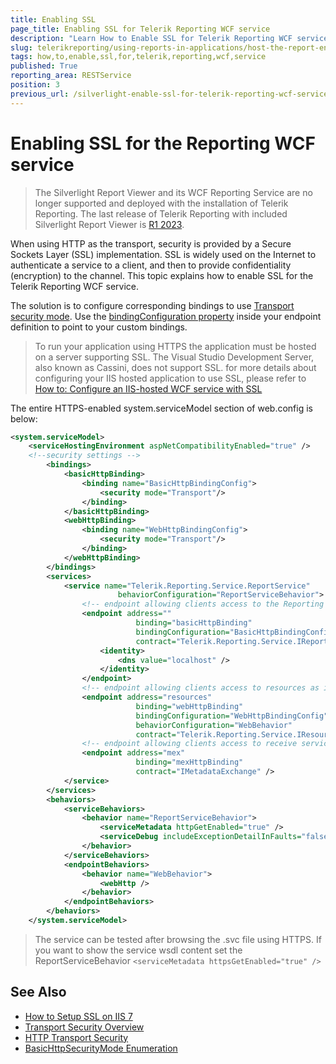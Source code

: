 ```yaml
---
title: Enabling SSL
page_title: Enabling SSL for Telerik Reporting WCF service
description: "Learn How to Enable SSL for Telerik Reporting WCF service."
slug: telerikreporting/using-reports-in-applications/host-the-report-engine-remotely/telerik-reporting-wcf-service/how-to-enable-ssl-for-telerik-reporting-wcf-service
tags: how,to,enable,ssl,for,telerik,reporting,wcf,service
published: True
reporting_area: RESTService
position: 3
previous_url: /silverlight-enable-ssl-for-telerik-reporting-wcf-service
---
```


# Enabling SSL for the Reporting WCF service

> The Silverlight Report Viewer and its WCF Reporting Service are no longer supported and deployed with the installation of Telerik Reporting. The last release of Telerik Reporting with included Silverlight Report Viewer is [R1 2023](https://www.telerik.com/support/whats-new/reporting/release-history/progress-telerik-reporting-r1-2023-17-0-23-118).

When using HTTP as the transport, security is provided by a Secure Sockets Layer (SSL) implementation. SSL is widely used on the Internet to authenticate a service to a client, and then to provide confidentiality (encryption) to the channel. This topic explains how to enable SSL for the Telerik Reporting WCF service.

The solution is to configure corresponding bindings to use [Transport security mode](https://learn.microsoft.com/en-us/dotnet/framework/wcf/feature-details/transport-security-overview). Use the [bindingConfiguration property](https://learn.microsoft.com/en-us/dotnet/api/system.servicemodel.configuration.serviceendpointelement.bindingconfiguration?view=netframework-4.8.1#System_ServiceModel_Configuration_ServiceEndpointElement_BindingConfiguration) inside your endpoint definition to point to your custom bindings. 

> To run your application using HTTPS the application must be hosted on a server supporting SSL. The Visual Studio Development Server, also known as Cassini, does not support SSL. for more details about configuring your IIS hosted application to use SSL, please refer to [How to: Configure an IIS-hosted WCF service with SSL](https://learn.microsoft.com/en-us/dotnet/framework/wcf/feature-details/how-to-configure-an-iis-hosted-wcf-service-with-ssl)

The entire HTTPS-enabled system.serviceModel section of web.config is below:

````XML
<system.serviceModel>
	<serviceHostingEnvironment aspNetCompatibilityEnabled="true" />
	<!--security settings -->
		<bindings>
			<basicHttpBinding>
				<binding name="BasicHttpBindingConfig">
					<security mode="Transport"/>
				</binding>
			</basicHttpBinding>
			<webHttpBinding>
				<binding name="WebHttpBindingConfig">
					<security mode="Transport"/>
				</binding>
			</webHttpBinding>
		</bindings>
		<services>
			<service name="Telerik.Reporting.Service.ReportService"
						behaviorConfiguration="ReportServiceBehavior">
				<!-- endpoint allowing clients access to the Reporting WCF service -->
				<endpoint address=""
							binding="basicHttpBinding"
							bindingConfiguration="BasicHttpBindingConfig"
							contract="Telerik.Reporting.Service.IReportService">
					<identity>
						<dns value="localhost" />
					</identity>
				</endpoint>
				<!-- endpoint allowing clients access to resources as images -->
				<endpoint address="resources"
							binding="webHttpBinding"
							bindingConfiguration="WebHttpBindingConfig"
							behaviorConfiguration="WebBehavior"
							contract="Telerik.Reporting.Service.IResourceService"/>
				<!-- endpoint allowing clients access to receive service's metadata via SOAP messages -->
				<endpoint address="mex"
							binding="mexHttpBinding"
							contract="IMetadataExchange" />
			</service>
		</services>
		<behaviors>
			<serviceBehaviors>
				<behavior name="ReportServiceBehavior">
					<serviceMetadata httpGetEnabled="true" />
					<serviceDebug includeExceptionDetailInFaults="false" />
				</behavior>
			</serviceBehaviors>
			<endpointBehaviors>
				<behavior name="WebBehavior">
					<webHttp />
				</behavior>
			</endpointBehaviors>
		</behaviors>
	</system.serviceModel>
````

> The service can be tested after browsing the .svc file using HTTPS. If you want to show the service wsdl content set the ReportServiceBehavior `<serviceMetadata httpsGetEnabled="true" />`

## See Also

* [How to Setup SSL on IIS 7](https://learn.microsoft.com/en-us/iis/manage/configuring-security/how-to-set-up-ssl-on-iis)
* [Transport Security Overview](https://learn.microsoft.com/en-us/dotnet/framework/wcf/feature-details/transport-security-overview)
* [HTTP Transport Security](https://learn.microsoft.com/en-us/dotnet/framework/wcf/feature-details/http-transport-security)
* [BasicHttpSecurityMode Enumeration](https://learn.microsoft.com/en-us/dotnet/api/system.servicemodel.basichttpsecuritymode?view=dotnet-plat-ext-7.0)

